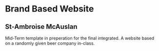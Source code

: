 # Brand Based Website
## St-Ambroise McAuslan 

Mid-Term template in preperation for the final integrated.
A website based on a randomly given beer company in-class.
